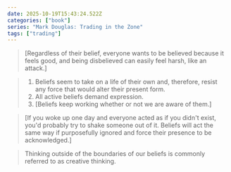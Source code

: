 ```yaml
---
date: 2025-10-19T15:43:24.522Z
categories: ["book"]
series: "Mark Douglas: Trading in the Zone"
tags: ["trading"]
---
```

> [Regardless of their belief, everyone wants to be believed because it feels good, and being disbelieved can easily feel harsh, like an attack.]

> 1. Beliefs seem to take on a life of their own and, therefore, resist any force that would alter their present form.
> 2. All active beliefs demand expression.
> 3. [Beliefs keep working whether or not we are aware of them.]

> [If you woke up one day and everyone acted as if you didn't exist, you'd probably try to shake someone out of it. Beliefs will act the same way if purposefully ignored and force their presence to be acknowledged.]

> Thinking outside of the boundaries of our beliefs is commonly referred to as creative thinking.
